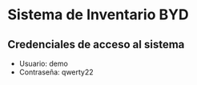 # Sistema de Inventario BYD

## Credenciales de acceso al sistema
- Usuario: demo
- Contraseña: qwerty22
